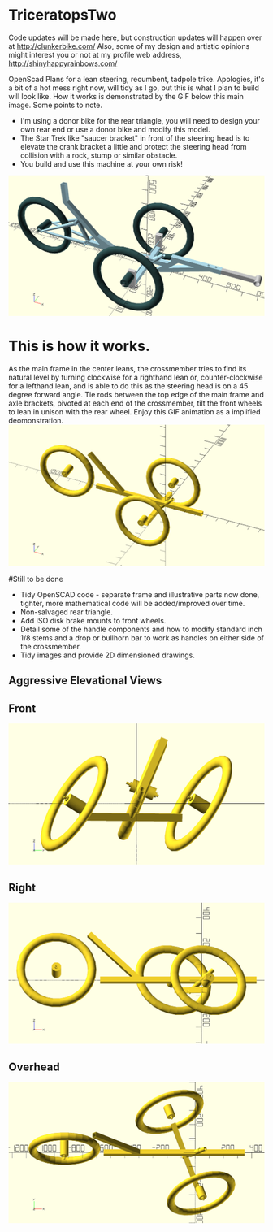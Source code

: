 # TriceratopsTwo
Code updates will be made here, but construction updates will happen over at http://clunkerbike.com/ Also, some of my design and artistic opinions might interest you or not at my profile web address, http://shinyhappyrainbows.com/

OpenScad Plans for a lean steering, recumbent, tadpole trike. Apologies, it's a bit of a hot mess right now, will tidy as I go, but this is what I plan to build will look like. How it works is demonstrated by the GIF below this main image. Some points to note. 
* I'm using a donor bike for the rear triangle, you will need to design your own rear end or use a donor bike and modify this model.
* The Star Trek like "saucer bracket" in front of the steering head is to elevate the crank bracket a little and protect the steering head from collision with a rock, stump or similar obstacle.
* You build and use this machine at your own risk!

![](LeenSteerMaster.png)

# This is how it works.
As the main frame in the center leans, the crossmember tries to find its natural level by turning clockwise for a righthand lean or, counter-clockwise for a lefthand lean, and is able to do this as the steering head is on a 45 degree forward angle. Tie rods between the top edge of the main frame and axle brackets, pivoted at each end of the crossmember, tilt the front wheels to lean in unison with the rear wheel. Enjoy this GIF animation as a implified deomonstration.
![](LeanSteer.gif)

#Still to be done
* Tidy OpenSCAD code - separate frame and illustrative parts now done, tighter, more mathematical code will be added/improved over time.
* Non-salvaged rear triangle.
* Add ISO disk brake mounts to front wheels.
* Detail some of the handle components and how to modify standard inch 1/8 stems and a drop or bullhorn bar to work as handles on either side of the crossmember.
* Tidy images and provide 2D dimensioned drawings.

## Aggressive Elevational Views
## Front
![](/images/LeanSteerFront.png)
## Right
![](/images/LeanSteerRight.png)
## Overhead
![](/images/LeanSteerOverhead.png)
